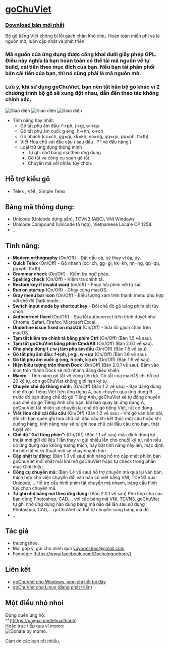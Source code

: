 
# [goChuViet](https://github.com/thuongshoo/GoChuViet)
### [Download bản mới nhất](https://github.com/thuongshoo/GoChuViet/releases/)

Bộ gõ tiếng Việt không bị lỗi gạch chân khó chịu. Hoàn toàn miễn phí và là nguồn mở, luôn cập nhật và phát triển.

### Mã nguồn của ứng dụng được công khai dưới giấy phép GPL. Điều này nghĩa là bạn hoàn toàn có thể tải mã nguồn về tự build, cải tiến theo mục đích của bạn. Nếu bạn tái phân phối bản cải tiến của bạn, thì nó cũng phải là mã nguồn mở.

### Lưu ý, khi sử dụng goChuViet, bạn nên tắt hẳn bộ gõ khác vì 2 chương trình bộ gõ sẽ xung đột nhau, dẫn đến thao tác không chính xác.

![Giao diện](https://raw.githubusercontent.com/thuongshoo/thuongshoo.github.io/main/images/screenshot1.png "Main UI")
![Giao diện](https://raw.githubusercontent.com/thuongshoo/thuongshoo.github.io/main/images/screenshot2.png "Main UI")
![Giao diện](https://raw.githubusercontent.com/thuongshoo/thuongshoo.github.io/main/images/screenshot3.png "Main UI")

* Tính năng hay nhất:
	* Gõ tắt phụ âm đầu: f->ph, j->gi, w->qu
	* Gõ tắt phụ âm cuối: g->ng, h->nh, k->ch
	* Gõ nhanh (cc=ch, gg=gi, kk=kh, nn=ng, qq=qu, pp=ph, tt=th)
  * Viết Hoa chữ cái đầu câu ( sau dấu . ? ! và đầu hàng )
  * Loại trừ ứng dụng thông minh
	* Tự ghi nhớ bảng mã theo ứng dụng	
	* Gõ tắt và công cụ soạn gõ tắt.
	* Chuyển mã với nhiều tùy chọn.
 
## Hỗ trợ kiểu gõ
- Telex , VNI , Simple Telex

## Bảng mã thông dụng:
- Unicode (Unicode dựng sẵn),  TCVN3 (ABC), VNI Windows
- Unicode Compound (Unicode tổ hợp), Vietnamese Locale CP 1258.
- ...

## Tính năng:
- **Modern orthography** (On/Off) - Đặt dấu oà, uý thay vì òa, úy.
- **Quick Telex** (On/Off) - Gõ nhanh (cc=ch, gg=gi, kk=kh, nn=ng, qq=qu, pp=ph, tt=th).
- **Grammar check** (On/Off) - Kiểm tra ngữ pháp.
- **Spelling check** (On/Off) - Kiểm tra chính tả.
- **Restore key if invalid word** (on/off) - Phục hồi phím với từ sai.
- **Run on startup** (On/Off) - Chạy cùng macOS.
- **Gray menu bar icon** (On/Off) - Biểu tượng xám trên thanh menu phù hợp với chế độ Dark mode.
- **Switch input mode by shortcut key** - Đổi chế độ gõ bằng phím tắt tùy chọn.
- **Autocorrect fixed** (On/Off) - Sửa lỗi autocorrect trên trình duyệt như Chrome, Safari, Firefox, Microsoft Excel.
- **Underline issue fixed on macOS** (On/Off) - Sửa lỗi gạch chân trên macOS.
- **Tạm tắt kiểm tra chính tả bằng phím Ctrl** (On/Off) (Bản 1.5 về sau).
- **Tạm tắt goChuViet bằng phím Cmd/Alt** (On/Off) (Bản 2.0.1 về sau).
- **Cho phép dùng f z w j làm phụ âm đầu** (On/Off) (Bản 1.5 về sau).
- **Gõ tắt phụ âm đầu: f->ph, j->gi, w->qu** (On/Off) (Bản 1.6 về sau).
- **Gõ tắt phụ âm cuối: g->ng, h->nh, k->ch** (On/Off) (Bản 1.6 về sau).
- **Hiện biểu tượng trên thanh Dock** (On/Off) (Bản 2.0.1 về sau). Bấm vào icon trên thanh Dock sẽ mở nhanh Bảng điều khiển.
- **Macro** - Tính năng gõ tắt vô cùng tiện lợi. Gõ tắt của macOS chỉ hỗ trợ 20 ký tự, còn goChuViet không giới hạn ký tự.
- **Chuyển chế độ thông minh:** (On/Off) (Bản 1.2 về sau) - Bạn đang dùng chế độ gõ Tiếng Việt trên ứng dụng A, bạn chuyển qua ứng dụng B trước đó bạn dùng chế độ gõ Tiếng Anh, goChuViet sẽ tự động chuyển qua chế độ gõ Tiếng Anh cho bạn, khi bạn quay lại ứng dụng A, goChuViet tất nhiên sẽ chuyển lại chế độ gõ tiếng Việt, rất cơ động.
- **Viết Hoa chữ cái đầu câu** (On/Off) (Bản 1.2 về sau) - Khi gõ văn bản dài, đôi khi bạn quên ghi hoa chữ cái đầu câu khi kết thúc một câu hoặc khi xuống hàng, tính năng này sẽ tự ghi hoa chữ cái đầu câu cho bạn, thật tuyệt vời.
- **Chế độ “Gửi từng phím”:** (On/Off) (Bản 1.1 về sau) mặc định dùng kỹ thuật mới gửi dữ liệu 1 lần thay vì gửi nhiều lần cho chuỗi ký tự, nên nếu có ứng dụng nào không tương thích, hãy bật tính năng này lên, mặc định thì nên tắt vì kỹ thuật mới sẽ chạy nhanh hơn.
- **Cập nhật tự động:** (Bản 1.3 về sau) tính năng hỗ trợ cập nhật phiên bản goChuViet mới nhất mỗi khi mở goChuViet hoặc tự check trong phần mục Giới thiệu.
- **Công cụ chuyển mã:** (Bản 1.4 về sau) hỗ trợ chuyển mã qua lại văn bản, thích hợp cho việc chuyển đổi văn bản cũ viết bằng VNI, TCVN3 qua Unicode,... Hỗ trợ cấu hình phím tắt chuyển mã nhanh, bảng cấu hình tùy chọn chuyển mã.
- **Tự ghi nhớ bảng mã theo ứng dụng:** (Bản 2.0.1 về sau) Phù hợp cho các bạn dùng Photoshop, CAD,... với các bảng mã VNI, TCVN3. goChuViet tự ghi nhớ ứng dụng nào dùng bảng mã nào để lần sau sử dụng Photoshop, CAD,... goChuViet có thể tự chuyển sang bảng mã đó.
- ...

## Tác giả
- thuongshoo.
- Mọi góp ý, gửi cho mình qua yuyoonshoo@gmail.com  
- Fanpage: [https://www.facebook.com/Dochoingonbore/)

## Liên kết
- [goChuViet cho Windows, xem chi tiết tại đây](https://github.com/thuongshoo/GoChuViet/tree/master/Sources/goChuViet/win32)
- [goChuViet cho Linux (đang phát triển)](https://github.com/thuongshoo/GoChuViet/tree/master/Sources/goChuViet/linux)
## Một điều nhỏ nhoi
Đừng quên ủng hộ:  
 ^^](https://paypal.me/lehoaithanh)  
Hoặc trực tiếp qua ví momo:   
![Donate by momo](https://github.com/thuongshoo/thuongshoo.github.io/blob/main/images/momo_thuongshoo.jpg "Momo").   

Cảm ơn các bạn rất nhiều.
